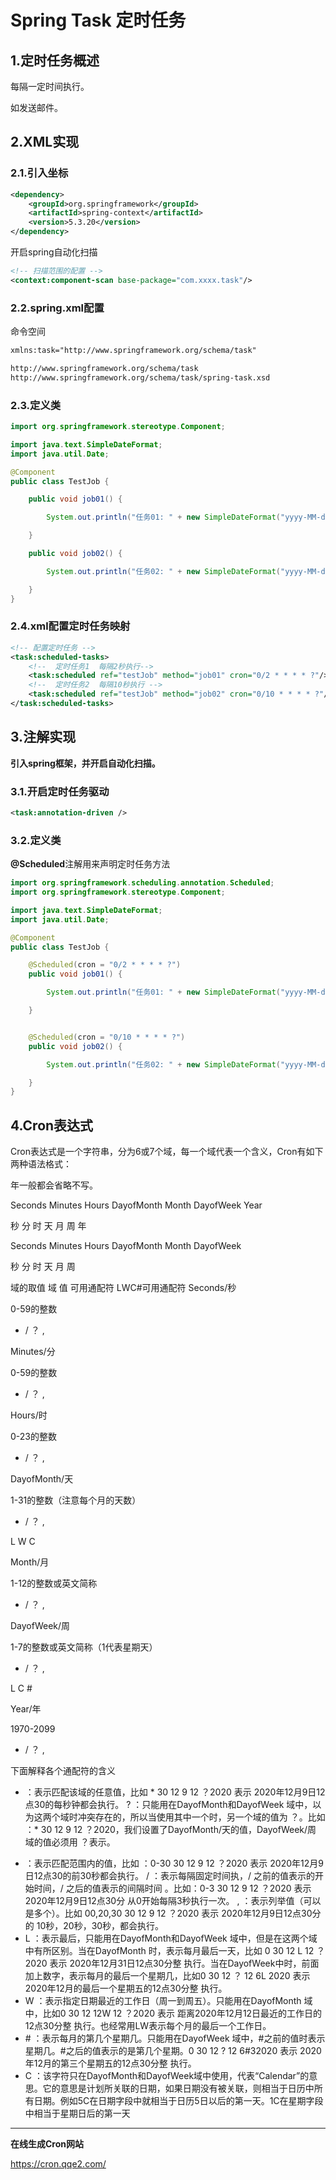 # Spring Task 定时任务

## 1.定时任务概述

每隔一定时间执行。

如发送邮件。

## 2.XML实现

### 2.1.引入坐标

```XML
<dependency>
    <groupId>org.springframework</groupId>
    <artifactId>spring-context</artifactId>
    <version>5.3.20</version>
</dependency>
```

开启spring自动化扫描

```XML
<!-- 扫描范围的配置 -->
<context:component-scan base-package="com.xxxx.task"/>
```

### 2.2.spring.xml配置

命令空间

```XML
xmlns:task="http://www.springframework.org/schema/task"
```

```XML
http://www.springframework.org/schema/task
http://www.springframework.org/schema/task/spring-task.xsd
```

### 2.3.定义类

```java
import org.springframework.stereotype.Component;

import java.text.SimpleDateFormat;
import java.util.Date;

@Component
public class TestJob {

    public void job01() {

        System.out.println("任务01: " + new SimpleDateFormat("yyyy-MM-dd  hh:mm:ss").format(new Date()));

    }

    public void job02() {

        System.out.println("任务02: " + new SimpleDateFormat("yyyy-MM-dd  hh:mm:ss").format(new Date()));

    }
}
```

### 2.4.xml配置定时任务映射

```XML
<!-- 配置定时任务 -->
<task:scheduled-tasks>
    <!--  定时任务1  每隔2秒执行-->
    <task:scheduled ref="testJob" method="job01" cron="0/2 * * * * ?"/>
    <!--  定时任务2  每隔10秒执行 -->
    <task:scheduled ref="testJob" method="job02" cron="0/10 * * * * ?"/>
</task:scheduled-tasks>
```

## 3.注解实现

**引入spring框架，并开启自动化扫描。**

### 3.1.开启定时任务驱动

```XML
<task:annotation-driven />
```

### 3.2.定义类

**@Scheduled**注解用来声明定时任务方法

```java
import org.springframework.scheduling.annotation.Scheduled;
import org.springframework.stereotype.Component;

import java.text.SimpleDateFormat;
import java.util.Date;

@Component
public class TestJob {

    @Scheduled(cron = "0/2 * * * * ?")
    public void job01() {

        System.out.println("任务01: " + new SimpleDateFormat("yyyy-MM-dd  hh:mm:ss").format(new Date()));

    }


    @Scheduled(cron = "0/10 * * * * ?")
    public void job02() {

        System.out.println("任务02: " + new SimpleDateFormat("yyyy-MM-dd  hh:mm:ss").format(new Date()));

    }
}
```

## 4.Cron表达式

Cron表达式是一个字符串，分为6或7个域，每一个域代表一个含义，Cron有如下两种语法格式：

年一般都会省略不写。

Seconds  Minutes  Hours  DayofMonth  Month  DayofWeek  Year

秒           分           时         天                 月         周                 年

Seconds  Minutes  Hours  DayofMonth  Month  DayofWeek

秒           分            时         天                 月         周  

域的取值
域	值	可用通配符	LWC#可用通配符
Seconds/秒

0-59的整数

*   /   ？ ,

 

Minutes/分

0-59的整数

*   /   ？ ,

 

Hours/时

0-23的整数

*   /   ？ ,

 

DayofMonth/天

1-31的整数（注意每个月的天数）

*   /   ？ ,

L W C

Month/月

1-12的整数或英文简称

*   /   ？ ,

 

DayofWeek/周

1-7的整数或英文简称（1代表星期天）

*   /   ？ ,

L C  #

Year/年

1970-2099

*   /   ？ ,

 

下面解释各个通配符的含义

*  ：表示匹配该域的任意值，比如 * 30 12 9 12 ？2020  表示 2020年12月9日12点30的每秒钟都会执行。
? ：只能用在DayofMonth和DayofWeek 域中，以为这两个域时冲突存在的，所以当使用其中一个时，另一个域的值为 ？。比如 ：* 30 12 9 12 ？2020，我们设置了DayofMonth/天的值，DayofWeek/周 域的值必须用 ？表示。
- ：表示匹配范围内的值，比如 ：0-30 30 12 9 12 ？2020  表示 2020年12月9日12点30的前30秒都会执行。
/ ：表示每隔固定时间执，/ 之前的值表示的开始时间，/ 之后的值表示的间隔时间 。比如：0-3 30 12 9 12 ？2020  表示 2020年12月9日12点30分 从0开始每隔3秒执行一次。
, ：表示列举值（可以是多个）。比如 00,20,30 30 12 9 12 ？2020  表示 2020年12月9日12点30分 的 10秒，20秒，30秒，都会执行。
- L ：表示最后，只能用在DayofMonth和DayofWeek 域中，但是在这两个域中有所区别。当在DayofMonth 时，表示每月最后一天，比如 0 30 12 L 12 ？2020  表示 2020年12月31日12点30分整 执行。当在DayofWeek中时，前面加上数字，表示每月的最后一个星期几，比如0 30 12 ？ 12 6L 2020  表示 2020年12月的最后一个星期五的12点30分整 执行。
- W ：表示指定日期最近的工作日（周一到周五）。只能用在DayofMonth 域中，比如0 30 12 12W 12 ？2020  表示 距离2020年12月12日最近的工作日的12点30分整 执行。也经常用LW表示每个月的最后一个工作日。
- \# ：表示每月的第几个星期几。只能用在DayofWeek 域中，#之前的值时表示星期几。#之后的值表示的是第几个星期。0 30 12 ? 12 6#32020  表示 2020年12月的第三个星期五的12点30分整 执行。
- C ：该字符只在DayofMonth和DayofWeek域中使用，代表“Calendar”的意思。它的意思是计划所关联的日期，如果日期没有被关联，则相当于日历中所有日期。例如5C在日期字段中就相当于日历5日以后的第一天。1C在星期字段中相当于星期日后的第一天

<hr>

**在线生成Cron网站**

https://cron.qqe2.com/

